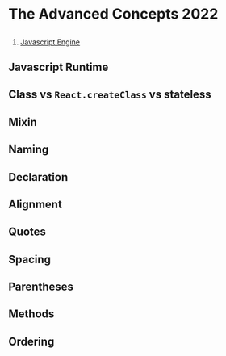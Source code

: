 # The Advanced Concepts 2022

## 
  1. [Javascript Engine](#javascript-engine)
## Javascript Runtime
## Class vs `React.createClass` vs stateless
## Mixin
## Naming
## Declaration
## Alignment
## Quotes
## Spacing
## Parentheses
## Methods
## Ordering


